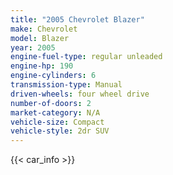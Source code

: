 ```yaml
---
title: "2005 Chevrolet Blazer"
make: Chevrolet
model: Blazer
year: 2005
engine-fuel-type: regular unleaded
engine-hp: 190
engine-cylinders: 6
transmission-type: Manual
driven-wheels: four wheel drive
number-of-doors: 2
market-category: N/A
vehicle-size: Compact
vehicle-style: 2dr SUV
---
```


{{< car_info >}}
